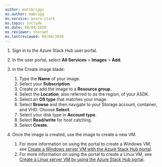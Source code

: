 ```yaml
---
author: mattbriggs
ms.author: mabrigg
ms.service: azure-stack
ms.topic: include
ms.date: 08/04/2020
ms.reviewer: thoroet
ms.lastreviewed: 08/04/2020
---
```


1. Sign in to the Azure Stack Hub user portal.

2. In the user portal, select  **All Services** > **Images** > **Add**.

3. In the Create image blade:

    1. Type the **Name** of your image.
    2. Select your **Subscription**.
    3. Create or add the image to a **Resource group**.
    4. Select the **Location**, also referred to as the region, of your ASDK.
    5. Select an **OS type** that matches your image.
    6. Select **Browse** and then navigate to your Storage account, container, and VHD. Choose **Select**.
    7. Select your disk type in **Account type**.
    8. Select **Read/write** for host catching.
    9. Select **Create**.

4. Once the image is created, use the image to create a new VM. 
    1. For more information on using the portal to create a Windows VM, see [Create a Windows server VM with the Azure Stack Hub portal](/azure-stack/user/azure-stack-quick-windows-portal.md).
    1. For more information on using the portal to create a Linux VM, see [Create a Linux server VM by using the Azure Stack Hub portal](/azure-stack/user/azure-stack-quick-linux-portal.md).